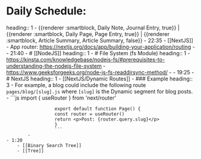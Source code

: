 # Daily Schedule:
heading:: 1
	- {{renderer :smartblock, Daily Note, Journal Entry, true}} | {{renderer :smartblock, Daily Page, Page Entry, true}} | {{renderer :smartblock, Article Summary, Article Summary, false}}
	- 22:35
		- [[NextJS]]
			- App router: https://nextjs.org/docs/app/building-your-application/routing
			-
	- 21:40
		- # [[NodeJS]]
		  heading:: 1
			- # File System (fs Module)
			  heading:: 1
				- https://kinsta.com/knowledgebase/nodejs-fs/#prerequisites-to-understanding-the-nodejs-file-system
				- https://www.geeksforgeeks.org/node-js-fs-readdirsync-method/
				-
	- 19:25
		- # NextJS
		  heading:: 1
			- [[NextJS/Dynamic Routes]]
				- ### Example
				  heading:: 3
					- For example, a blog could include the following route `pages/blog/[slug].js` where `[slug]` is the Dynamic segment for blog posts.
					- ```js
					  import { useRouter } from 'next/router'
					  
					  export default function Page() {
					  const router = useRouter()
					  return <p>Post: {router.query.slug}</p>
					  }
					  ```
			-
	- 1:20
		- [[Binary Search Tree]]
		- [[Tree]]